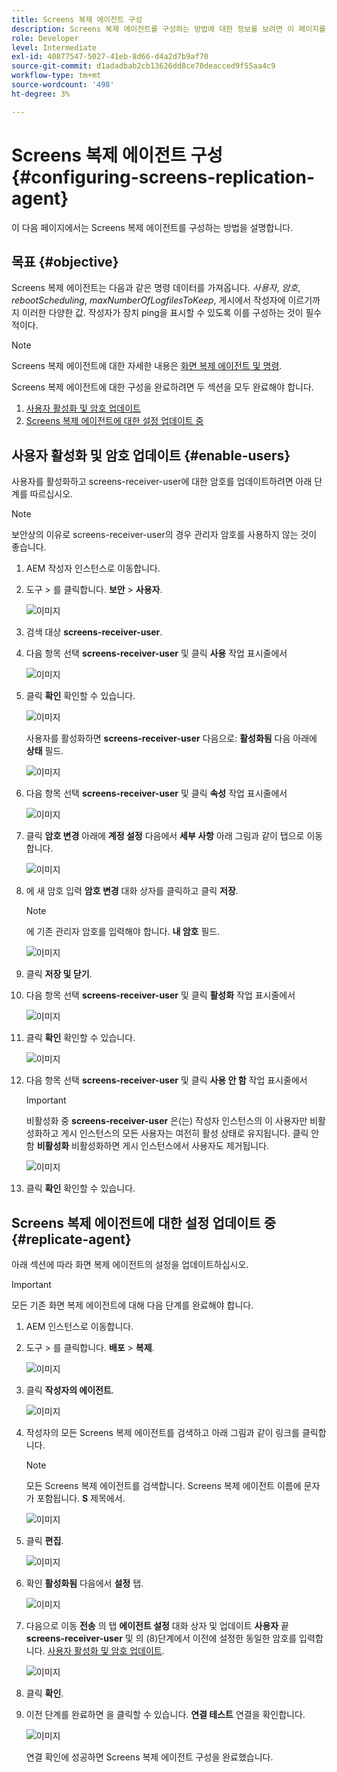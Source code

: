 ```yaml
---
title: Screens 복제 에이전트 구성
description: Screens 복제 에이전트를 구성하는 방법에 대한 정보를 보려면 이 페이지를 따르십시오.
role: Developer
level: Intermediate
exl-id: 40877547-5027-41eb-8d66-d4a2d7b9af70
source-git-commit: d1adadbab2cb13626dd8ce70deacced9f55aa4c9
workflow-type: tm+mt
source-wordcount: '498'
ht-degree: 3%

---
```


# Screens 복제 에이전트 구성 {#configuring-screens-replication-agent}

이 다음 페이지에서는 Screens 복제 에이전트를 구성하는 방법을 설명합니다.

## 목표 {#objective}

Screens 복제 에이전트는 다음과 같은 명령 데이터를 가져옵니다. *사용자*, *암호*, *rebootScheduling*, *maxNumberOfLogfilesToKeep*, 게시에서 작성자에 이르기까지 이러한 다양한 값. 작성자가 장치 ping을 표시할 수 있도록 이를 구성하는 것이 필수적이다.

>[!NOTE]
>Screens 복제 에이전트에 대한 자세한 내용은 [화면 복제 에이전트 및 명령](https://experienceleague.adobe.com/docs/experience-manager-screens/user-guide/administering/author-publish/author-publish-architecture-overview.html?lang=en#screens-replication-agents-and-commands).

Screens 복제 에이전트에 대한 구성을 완료하려면 두 섹션을 모두 완료해야 합니다.

1. [사용자 활성화 및 암호 업데이트](#enable-users)
1. [Screens 복제 에이전트에 대한 설정 업데이트 중](#replicate-agent)

## 사용자 활성화 및 암호 업데이트 {#enable-users}

사용자를 활성화하고 screens-receiver-user에 대한 암호를 업데이트하려면 아래 단계를 따르십시오.

>[!NOTE]
>보안상의 이유로 screens-receiver-user의 경우 관리자 암호를 사용하지 않는 것이 좋습니다.

1. AEM 작성자 인스턴스로 이동합니다.

1. 도구 > 를 클릭합니다. **보안** > **사용자**.

   ![이미지](/help/user-guide/assets/screens-replication/screens-replication1.png)

1. 검색 대상 **screens-receiver-user**.

1. 다음 항목 선택 **screens-receiver-user** 및 클릭 **사용** 작업 표시줄에서

   ![이미지](/help/user-guide/assets/screens-replication/screens-replication2.png)

1. 클릭 **확인** 확인할 수 있습니다.

   ![이미지](/help/user-guide/assets/screens-replication/screens-replication3.png)

   사용자를 활성화하면 **screens-receiver-user** 다음으로: **활성화됨** 다음 아래에 **상태** 필드.

   ![이미지](/help/user-guide/assets/screens-replication/screens-replication4.png)

1. 다음 항목 선택 **screens-receiver-user** 및 클릭 **속성** 작업 표시줄에서

   ![이미지](/help/user-guide/assets/screens-replication/screens-replication5.png)

1. 클릭 **암호 변경** 아래에 **계정 설정** 다음에서 **세부 사항** 아래 그림과 같이 탭으로 이동합니다.

   ![이미지](/help/user-guide/assets/screens-replication/screens-replication6.png)

1. 에 새 암호 입력 **암호 변경** 대화 상자를 클릭하고 클릭 **저장**.

   >[!NOTE]
   >에 기존 관리자 암호를 입력해야 합니다. **내 암호** 필드.

   ![이미지](/help/user-guide/assets/screens-replication/screens-replication7.png)

1. 클릭 **저장 및 닫기**.

1. 다음 항목 선택 **screens-receiver-user** 및 클릭 **활성화** 작업 표시줄에서

   ![이미지](/help/user-guide/assets/screens-replication/screens-replication8.png)

1. 클릭 **확인** 확인할 수 있습니다.

   ![이미지](/help/user-guide/assets/screens-replication/screens-replication9.png)

1. 다음 항목 선택 **screens-receiver-user** 및 클릭 **사용 안 함** 작업 표시줄에서

   >[!IMPORTANT]
   > 비활성화 중 **screens-receiver-user** 은(는) 작성자 인스턴스의 이 사용자만 비활성화하고 게시 인스턴스의 모든 사용자는 여전히 활성 상태로 유지됩니다. 클릭 안 함 **비활성화** 비활성화하면 게시 인스턴스에서 사용자도 제거됩니다.

   ![이미지](/help/user-guide/assets/screens-replication/screens-replication10.png)

1. 클릭 **확인** 확인할 수 있습니다.

## Screens 복제 에이전트에 대한 설정 업데이트 중 {#replicate-agent}

아래 섹션에 따라 화면 복제 에이전트의 설정을 업데이트하십시오.

>[!IMPORTANT]
>모든 기존 화면 복제 에이전트에 대해 다음 단계를 완료해야 합니다.

1. AEM 인스턴스로 이동합니다.

1. 도구 > 를 클릭합니다. **배포** > **복제**.

   ![이미지](/help/user-guide/assets/screens-replication/screens-replication1a.png)

1. 클릭 **작성자의 에이전트**.

   ![이미지](/help/user-guide/assets/screens-replication/screens-replication1b.png)

1. 작성자의 모든 Screens 복제 에이전트를 검색하고 아래 그림과 같이 링크를 클릭합니다.

   >[!NOTE]
   >모든 Screens 복제 에이전트를 검색합니다. Screens 복제 에이전트 이름에 문자가 포함됩니다. **S** 제목에서.

   ![이미지](/help/user-guide/assets/screens-replication/screens-replication1c.png)

1. 클릭 **편집**.

   ![이미지](/help/user-guide/assets/screens-replication/screens-replication1d.png)

1. 확인 **활성화됨** 다음에서 **설정** 탭.

   ![이미지](/help/user-guide/assets/screens-replication/screens-replication1e.png)

1. 다음으로 이동 **전송** 의 탭 **에이전트 설정** 대화 상자 및 업데이트 **사용자** 끝 **screens-receiver-user** 및 의 (8)단계에서 이전에 설정한 동일한 암호를 입력합니다. [사용자 활성화 및 암호 업데이트](#enable-users).

   ![이미지](/help/user-guide/assets/screens-replication/screens-replication1-f.png)

1. 클릭 **확인**.

1. 이전 단계를 완료하면 을 클릭할 수 있습니다. **연결 테스트** 연결을 확인합니다.

   ![이미지](/help/user-guide/assets/screens-replication/screens-replication1g.png)

   연결 확인에 성공하면 Screens 복제 에이전트 구성을 완료했습니다.
